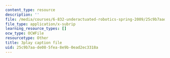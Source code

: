 ```yaml
---
content_type: resource
description: ''
file: /media/courses/6-832-underactuated-robotics-spring-2009/25c9b7aade085fea8e9b0ead2ec3318a_CUygqWS7occ.vtt
file_type: application/x-subrip
learning_resource_types: []
ocw_type: OCWFile
resourcetype: Other
title: 3play caption file
uid: 25c9b7aa-de08-5fea-8e9b-0ead2ec3318a
---
```


